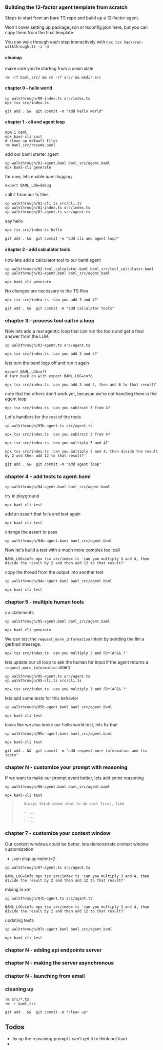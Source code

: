
### Building the 12-factor agent template from scratch

Steps to start from an bare TS repo and build up a 12-factor agent.

Won't cover setting up package.json or tsconfig.json here, but you can copy them from the
final template.

You can walk through each step interactively with `npx tsx hack/run-walkthrough.ts -i -d` 


#### cleanup

make sure you're starting from a clean slate

```
rm -rf baml_src/ && rm -rf src/ && mkdir src
```

#### chapter 0 - hello world

```
cp walkthrough/00-index.ts src/index.ts
npx tsx src/index.ts
```


```
git add . &&  git commit -m "add hello world"
```

#### chapter 1 - cli and agent loop

```
npm i baml
npx baml-cli init
# clean up default files
rm baml_src/resume.baml
```

add our baml starter agent

```
cp walkthrough/01-agent.baml baml_src/agent.baml
npx baml-cli generate
```

for now, lets enable baml logging

```
export BAML_LOG=debug
```

call it from our ts files

```
cp walkthrough/01-cli.ts src/cli.ts
cp walkthrough/01-index.ts src/index.ts
cp walkthrough/01-agent.ts src/agent.ts
```

say hello

```
npx tsx src/index.ts hello
```

```
git add . &&  git commit -m "add cli and agent loop"
```

#### chapter 2 - add calculator tools

now lets add a calculator tool to our baml agent

```
cp walkthrough/02-tool_calculator.baml baml_src/tool_calculator.baml
cp walkthrough/02-agent.baml baml_src/agent.baml
```

```
npx baml-cli generate
```

No changes are necessary to the TS files

```
npx tsx src/index.ts 'can you add 3 and 4?'
```

```
git add . &&  git commit -m "add calculator tools"
```

### chapter 3 - process tool call in a loop

Now lets add a real agentic loop that can run the tools and get a final answer from the LLM.

```
cp walkthrough/03-agent.ts src/agent.ts
```

```
npx tsx src/index.ts 'can you add 3 and 4?'
```

lets turn the baml logs  off and run it again

```
export BAML_LOG=off
# turn back on with export BAML_LOG=info
```

```
npx tsx src/index.ts 'can you add 3 and 4, then add 6 to that result?'
```


note that the others don't work yet, becasue we're not handling them in the agent loop

```
npx tsx src/index.ts 'can you subtract 3 from 4?'
```

Let's handlers for the rest of the tools

```
cp walkthrough/03b-agent.ts src/agent.ts
```

```
npx tsx src/index.ts 'can you subtract 3 from 4?'
```

```
npx tsx src/index.ts 'can you multiply 3 and 4?'
```

```
npx tsx src/index.ts 'can you multiply 3 and 4, then divide the result by 2 and then add 12 to that result?'
```

```
git add . &&  git commit -m "add agent loop"
```

### chapter 4 - add tests to agent.baml

```
cp walkthrough/04-agent.baml baml_src/agent.baml
```

try in playground

```
npx baml-cli test
```

add an assert that fails and test again

```
npx baml-cli test
```

change the assert to pass

```
cp walkthrough/04b-agent.baml baml_src/agent.baml
```

Now let's build a test with a much more complex tool call

```
BAML_LOG=info npx tsx src/index.ts 'can you multiply 3 and 4, then divide the result by 2 and then add 12 to that result?'
```

copy the thread from the output into another test 


```
cp walkthrough/04c-agent.baml baml_src/agent.baml
```

```
npx baml-cli test
```

### chapter 5 - multiple human tools

cp statements 

```
cp walkthrough/05-agent.baml baml_src/agent.baml
```

```
npx baml-cli generate
```

We can test the `request_more_information` intent by sending the llm a
garbled message.

```
npx tsx src/index.ts 'can you multiply 3 and FD*(#F&& ?'
```

lets update our cli loop to ask the human for input if the agent returns a `request_more_information` intent

```
cp walkthrough/05-agent.ts src/agent.ts
cp walkthrough/05-cli.ts src/cli.ts
```

```
npx tsx src/index.ts 'can you multiply 3 and FD*(#F&& ?'
```

lets add some tests for this behavior

```
cp walkthrough/05b-agent.baml baml_src/agent.baml
```

```
npx baml-cli test
```

looks like we also broke our hello world test, lets fix that

```
cp walkthrough/05c-agent.baml baml_src/agent.baml
```

```
npx baml-cli test
```

```
git add . &&  git commit -m "add request more information and fix tests"
```

### chapter N - customize your prompt with reasoning

If we want to make our prompt event better, lets add some reasoning

```
cp walkthrough/06-agent.baml baml_src/agent.baml
```

```
npx baml-cli test
```

>        Always think about what to do next first, like
>
>        - ...
>        - ...
>        - ...


### chapter 7 - customize your context window

Our context windows could be better, lets 
demonstrate context window customization

- json display indent=2

```
cp walkthrough/07-agent.ts src/agent.ts
```

```
BAML_LOG=info npx tsx src/index.ts 'can you multiply 3 and 4, then divide the result by 2 and then add 12 to that result?'
```

mixing in xml

```
cp walkthrough/07b-agent.ts src/agent.ts
```

```
BAML_LOG=info npx tsx src/index.ts 'can you multiply 3 and 4, then divide the result by 2 and then add 12 to that result?'
```

updating tests

```
cp walkthrough/07c-agent.baml baml_src/agent.baml
```

```
npx baml-cli test
```

### chapter N - adding api endpoints server

### chapter N - making the server asynchronous


### chapter N - launching from email


### cleaning up

```
rm src/*.ts
rm -r baml_src
```

```
git add . &&  git commit -m "clean up"
```

## Todos
- fix up the reasoning prompt I can't get it to think out loud
- 